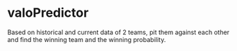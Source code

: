 # valoPredictor
Based on historical and current data of 2 teams, pit them against each other and find the winning team and the winning probability.
